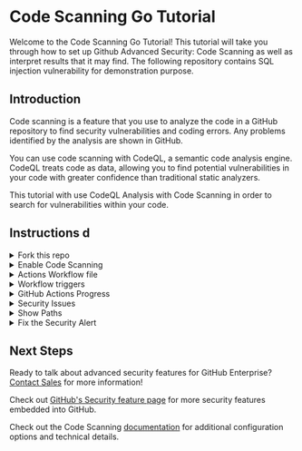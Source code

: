 # Code Scanning Go Tutorial

Welcome to the Code Scanning Go Tutorial! This tutorial will take you through how to set up Github Advanced Security: Code Scanning as well as interpret results that it may find. The following repository contains SQL injection vulnerability for demonstration purpose.

## Introduction

Code scanning is a feature that you use to analyze the code in a GitHub repository to find security vulnerabilities and coding errors. Any problems identified by the analysis are shown in GitHub.

You can use code scanning with CodeQL, a semantic code analysis engine. CodeQL treats code as data, allowing you to find potential vulnerabilities in your code with greater confidence than traditional static analyzers.

This tutorial with use CodeQL Analysis with Code Scanning in order to search for vulnerabilities within your code. 

## Instructions  d
<details>
<summary>Fork this repo</summary>
<p> 
  
Begin by [forking this repo](https://docs.github.com/en/free-pro-team@latest/github/getting-started-with-github/fork-a-repo).
</p>
</details>

<details>
<summary>Enable Code Scanning</summary>
<p> 

### Security tab

Click on the `Security` tab.


<img src="images/00-repo-security-tab.png" width="80%"/>

### Set up code scanning

Click `Set up code scanning`.

<img src="images/01-repo-secruity-setup-code-scanning.png" width="80%"/>

### Setup Workflow

Click the `Set up this workflow` button by CodeQL Analysis.

<img src="images/02-repo-security-setup-codeql-workflow.png" width="80%"/>

This will create a GitHub Actions Workflow file with CodeQL already set up. Go is a compiled language, so the `autobuild` step is automatically added to your Workflow file. Additional build configurations are documented in [Configuring the CodeQL workflow for compiled languages](https://docs.github.com/en/code-security/code-scanning/automatically-scanning-your-code-for-vulnerabilities-and-errors/configuring-the-codeql-workflow-for-compiled-languages) documentation. 

See the [documentation](https://docs.github.com/en/free-pro-team@latest/github/finding-security-vulnerabilities-and-errors-in-your-code/running-codeql-code-scanning-in-your-ci-system) if you would like to configure CodeQL Analysis with a 3rd party CI system instead of using GitHub Actions.
</p>
</details>

<details>
  
<summary>Actions Workflow file</summary>
<p>

### Actions Workflow

The Actions Workflow file contains a number of different steps including:
1. Checking out the repository
2. Initializing the CodeQL Action
3. Building your project
4. Running the CodeQL Analysis

<img src="images/03-actions-sample-workflow.png" width="80%"/>

Click `Start Commit` -> `Commit new file` to commit the changes to _main_ branch.

<img src="images/03-commit-workflow-file.png" width="80%"/>

</p>
</details>

<details>
  
<summary>Workflow triggers</summary>
<p>

### Workflow triggers

There are a [number of events](https://docs.github.com/en/free-pro-team@latest/actions/reference/events-that-trigger-workflows) that can trigger a GitHub Actions workflow. In this example, the workflow will be triggered on

- push to _main_ branch
- pull request to merge to _main_ branch
- on schedule, at 4:31 every Saturday

<img src="images/04-actions-sample-events.png" width="80%"/>

Setting up the new CodeQL workflow and committing it to _main_ branch in the step above will trigger the scan.

</p>
</details>


<details>
<summary>GitHub Actions Progress</summary>

<p>
 
### GitHub Actions Progress

Click `Actions` tab -> `CodeQL`

Click the specific workflow run. You can view the progress of the Workflow run until the analysis completes.

<img src="images/05-actions-completed.png" width="80%"/>

</p>
</details>

<details>
<summary>Security Issues</summary>
<p>
  
Once the Workflow has completed, click the `Security` tab -> `Code scanning alerts`. You will see 3 alerts titled "Database query built from user-controlled sources".

<img src="images/06-security-code-scanning-alerts.png" width="80%"/>


### Security Alert View

Clicking on a security alert will provide details about the security alert including: <br/>
<ul>
<li>A description of the issue </li>
<li>A tag to the CWE that it is connected to as well as the type of alert (Error, Warning, Note)</li>
<li>The line of code that triggered the security alert</li>
<li>The ability to dismiss the alert depending on certain conditions (`False positive`? `Won't fix`? `Used in tests`?)</li>
</ul>
<img src="images/06-security-codeql-alert.png" width="80%"/>

### Security Alert Description

Click `Show more` to view a full desciption of the alert including examples and links to additional information.

<img src="images/07-security-codeql-show-more.png" width="80%"/>

### Security Full Description

<img width="80%" src="images/08-security-codeql-full-desc.png">

</p>
</details>

<details>
<summary>Show Paths</summary>
<p>

### Show Paths Button

CodeQL Analysis is able to trace the dataflow path from source to sink and gives you the ability to view the path traversal within the alert.

Click `Show paths` to see the dataflow path that resulted in this alert.

<img src="images/09-security-codeql-show-paths.png" width="80%"/>

### Show Paths View

<img src="images/10-security-codeql-show-paths-details.png" width="80%"/>

</p>
</details>

<details>
<p>  
  
<summary>Fix the Security Alert</summary>

CodeQL has created alerts because our database query is using data supplied by users through the API.  A bad actor could inject a SQL statement to the query parameter which would be executed directly against the database.  To fix this, we need to parameterze our database query.

Click on the `Code` tab and edit the file [`models/models.go`](./models/models.go).  

Within `models.go`, the lines `38`, `57`, and `76` contain the SQL injections.  Remediate those vulnerabilities by following the in-line comments.

<img src="images/11-fix-source-code.png" width="80%"/>

Click `Create a new branch for this commit and start a pull request`, name the branch `fix-sql-injection`, and create the Pull Request.

### Pull Request Status Check

In the Pull Request, you will notice that the CodeQL Analysis has started as a status check. Wait until it completes.

<img src="images/12-fix-pr-in-progress.png" width="80%"/>

### Security Alert Details

After the Workflow has completed click on `Details` by the `Code Scanning Results / CodeQL` status check. 

<img src="images/13-fix-pr-done.png" width="80%"/>

### Fixed Alert

Notice that Code Scanning has detected that this Pull Request will fix the SQL injection vulnerabilities which were detected before.

<img src="images/14-fix-detail.png" width="80%"/>

Merge the Pull Request. After the Pull Request has been merged, another Workflow will kick off to scan the repository for any vulnerabilties. 

### Closed Security Alerts

After the final Workflow has completed, navigate back to the `Security` tab and click `Closed`. Notice that the **Query built from user-controlled sources** security alert now shows up as a closed issue.

<img src="images/15-fixed-alert.png" width="80%"/>

### Traceability

Click on the security alert and notice that it details when the fix was made, by whom, and the specific commit. This provides full traceability to detail when and how a security alert was fixed and exactly what was changed to remediate the issue.

<img src="images/16-fix-history.png" width="80%"/>

</p>
</details>
  
## Next Steps

Ready to talk about advanced security features for GitHub Enterprise? [Contact Sales](https://enterprise.github.com/contact) for more information!

Check out [GitHub's Security feature page](https://github.com/features/security) for more security features embedded into GitHub.

Check out the Code Scanning [documentation](https://docs.github.com/en/free-pro-team@latest/github/finding-security-vulnerabilities-and-errors-in-your-code/about-code-scanning) for additional configuration options and technical details.

